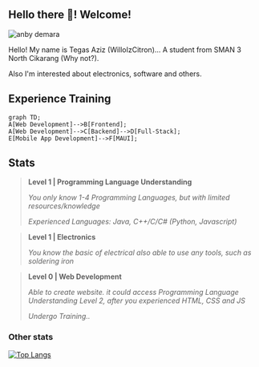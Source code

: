 ## Hello there 👋! Welcome!

![anby demara](https://github.com/user-attachments/assets/196f83ee-eb88-4a15-9866-4e362ca68f8b)

Hello! My name is Tegas Aziz (WilloIzCitron)... A student from SMAN 3 North Cikarang (Why not?). 

Also I'm interested about electronics, software and others.

## Experience Training
```mermaid
graph TD;
A[Web Development]-->B[Frontend];
A[Web Development]-->C[Backend]-->D[Full-Stack];
E[Mobile App Development]-->F[MAUI];
```


## Stats

> **Level 1 | Programming Language Understanding**
> 
> *You only know 1-4 Programming Languages, but with limited resources/knowledge*
> 
> *Experienced Languages: Java, C++/C/C# (Python, Javascript)*

> **Level 1 | Electronics**
> 
> *You know the basic of electrical also able to use any tools, such as soldering iron*
>

> **Level 0 | Web Development**
> 
> *Able to create website. it could access Programming Language Understanding Level 2, after you experienced HTML, CSS and JS*
>
> *Undergo Training..*

### Other stats
[![Top Langs](https://github-readme-stats.vercel.app/api/top-langs/?username=willoizcitron)](https://github.com/anuraghazra/github-readme-stats)
